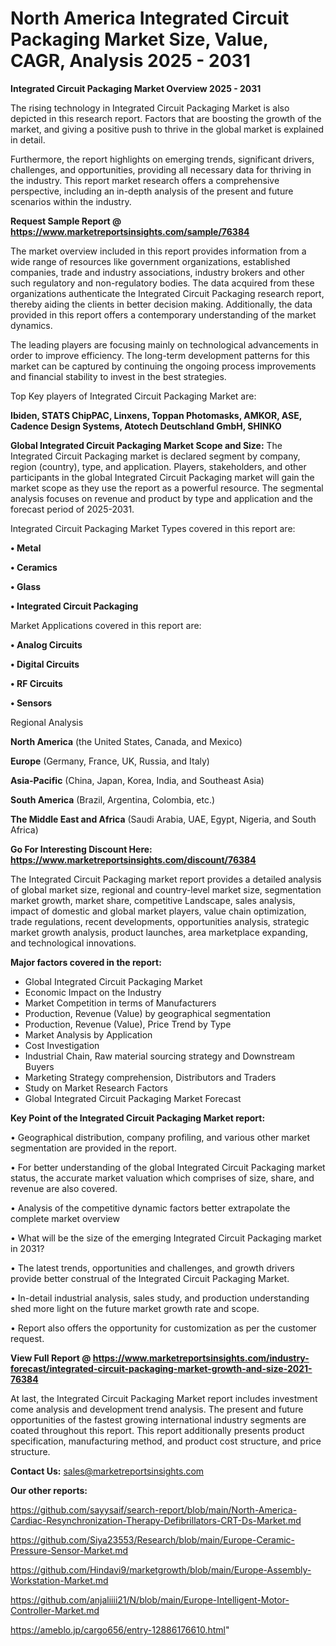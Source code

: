 # North America Integrated Circuit Packaging Market Size, Value, CAGR, Analysis 2025 - 2031

<Strong> Integrated Circuit Packaging Market Overview 2025 - 2031</strong>

The rising technology in Integrated Circuit Packaging Market is also depicted in this research report. Factors that are boosting the growth of the market, and giving a positive push to thrive in the global market is explained in detail.

Furthermore, the report highlights on emerging trends, significant drivers, challenges, and opportunities, providing all necessary data for thriving in the industry. This report market research offers a comprehensive perspective, including an in-depth analysis of the present and future scenarios within the industry.

<strong>Request Sample Report @ <a href=https://www.marketreportsinsights.com/sample/76384>https://www.marketreportsinsights.com/sample/76384</a></strong>

The market overview included in this report provides information from a wide range of resources like government organizations, established companies, trade and industry associations, industry brokers and other such regulatory and non-regulatory bodies. The data acquired from these organizations authenticate the Integrated Circuit Packaging research report, thereby aiding the clients in better decision making. Additionally, the data provided in this report offers a contemporary understanding of the market dynamics.

The leading players are focusing mainly on technological advancements in order to improve efficiency. The long-term development patterns for this market can be captured by continuing the ongoing process improvements and financial stability to invest in the best strategies.

Top Key players of Integrated Circuit Packaging Market are:

<strong>Ibiden, STATS ChipPAC, Linxens, Toppan Photomasks, AMKOR, ASE, Cadence Design Systems, Atotech Deutschland GmbH, SHINKO</strong>

<strong><b>Global Integrated Circuit Packaging Market Scope and Size:</b></strong>
The Integrated Circuit Packaging market is declared segment by company, region (country), type, and application. Players, stakeholders, and other participants in the global Integrated Circuit Packaging market will gain the market scope as they use the report as a powerful resource. The segmental analysis focuses on revenue and product by type and application and the forecast period of 2025-2031.

Integrated Circuit Packaging Market Types covered in this report are:

<strong>• Metal

• Ceramics

• Glass

• Integrated Circuit Packaging</strong>

Market Applications covered in this report are:

<strong>• Analog Circuits

• Digital Circuits

• RF Circuits

• Sensors</strong> 

Regional Analysis

<strong>North America</strong> (the United States, Canada, and Mexico)

<strong>Europe</strong> (Germany, France, UK, Russia, and Italy)

<strong>Asia-Pacific</strong> (China, Japan, Korea, India, and Southeast Asia)

<strong>South America</strong> (Brazil, Argentina, Colombia, etc.)

<strong>The Middle East and Africa</strong> (Saudi Arabia, UAE, Egypt, Nigeria, and South Africa)

<strong>Go For Interesting Discount Here: <a href=https://www.marketreportsinsights.com/discount/76384>https://www.marketreportsinsights.com/discount/76384</a></strong>

The Integrated Circuit Packaging market report provides a detailed analysis of global market size, regional and country-level market size, segmentation market growth, market share, competitive Landscape, sales analysis, impact of domestic and global market players, value chain optimization, trade regulations, recent developments, opportunities analysis, strategic market growth analysis, product launches, area marketplace expanding, and technological innovations.

<strong><b>Major factors covered in the report:</b></strong>
<ul>
  <li>Global Integrated Circuit Packaging Market </li>
  <li>Economic Impact on the Industry</li>
  <li>Market Competition in terms of Manufacturers</li>
  <li>Production, Revenue (Value) by geographical segmentation</li>
  <li>Production, Revenue (Value), Price Trend by Type</li>
  <li>Market Analysis by Application</li>
  <li>Cost Investigation</li>
  <li>Industrial Chain, Raw material sourcing strategy and Downstream Buyers</li>
  <li>Marketing Strategy comprehension, Distributors and Traders</li>
  <li>Study on Market Research Factors</li>
  <li>Global Integrated Circuit Packaging Market Forecast</li>
</ul>

<strong><b>Key Point of the Integrated Circuit Packaging Market report:</b></strong>

• Geographical distribution, company profiling, and various other market segmentation are provided in the report.

• For better understanding of the global Integrated Circuit Packaging market status, the accurate market valuation which comprises of size, share, and revenue are also covered.

• Analysis of the competitive dynamic factors better extrapolate the complete market overview

• What will be the size of the emerging Integrated Circuit Packaging market in 2031?

• The latest trends, opportunities and challenges, and growth drivers provide better construal of the Integrated Circuit Packaging Market.

• In-detail industrial analysis, sales study, and production understanding shed more light on the future market growth rate and scope.

• Report also offers the opportunity for customization as per the customer request.

<strong><b>View Full Report @ <a href=https://www.marketreportsinsights.com/industry-forecast/integrated-circuit-packaging-market-growth-and-size-2021-76384>https://www.marketreportsinsights.com/industry-forecast/integrated-circuit-packaging-market-growth-and-size-2021-76384</a></b></strong>


At last, the Integrated Circuit Packaging Market report includes investment come analysis and development trend analysis. The present and future opportunities of the fastest growing international industry segments are coated throughout this report. This report additionally presents product specification, manufacturing method, and product cost structure, and price structure.

<strong>Contact Us:</strong>
sales@marketreportsinsights.com

<strong>Our other reports:</strong>

<a href=https://github.com/sayysaif/search-report/blob/main/North-America-Cardiac-Resynchronization-Therapy-Defibrillators-CRT-Ds-Market.md>https://github.com/sayysaif/search-report/blob/main/North-America-Cardiac-Resynchronization-Therapy-Defibrillators-CRT-Ds-Market.md</a>

<a href=https://github.com/Siya23553/Research/blob/main/Europe-Ceramic-Pressure-Sensor-Market.md>https://github.com/Siya23553/Research/blob/main/Europe-Ceramic-Pressure-Sensor-Market.md</a>

<a href=https://github.com/Hindavi9/marketgrowth/blob/main/Europe-Assembly-Workstation-Market.md>https://github.com/Hindavi9/marketgrowth/blob/main/Europe-Assembly-Workstation-Market.md</a>

<a href=https://github.com/anjaliiii21/N/blob/main/Europe-Intelligent-Motor-Controller-Market.md>https://github.com/anjaliiii21/N/blob/main/Europe-Intelligent-Motor-Controller-Market.md</a>

<a href=https://ameblo.jp/cargo656/entry-12886176610.html>https://ameblo.jp/cargo656/entry-12886176610.html</a>"
